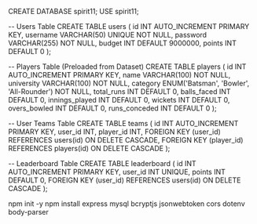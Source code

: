 CREATE DATABASE spirit11;
USE spirit11;

-- Users Table
CREATE TABLE users (
    id INT AUTO_INCREMENT PRIMARY KEY,
    username VARCHAR(50) UNIQUE NOT NULL,
    password VARCHAR(255) NOT NULL,
    budget INT DEFAULT 9000000,
    points INT DEFAULT 0
);

-- Players Table (Preloaded from Dataset)
CREATE TABLE players (
    id INT AUTO_INCREMENT PRIMARY KEY,
    name VARCHAR(100) NOT NULL,
    university VARCHAR(100) NOT NULL,
    category ENUM('Batsman', 'Bowler', 'All-Rounder') NOT NULL,
    total_runs INT DEFAULT 0,
    balls_faced INT DEFAULT 0,
    innings_played INT DEFAULT 0,
    wickets INT DEFAULT 0,
    overs_bowled INT DEFAULT 0,
    runs_conceded INT DEFAULT 0
);

-- User Teams Table
CREATE TABLE teams (
    id INT AUTO_INCREMENT PRIMARY KEY,
    user_id INT,
    player_id INT,
    FOREIGN KEY (user_id) REFERENCES users(id) ON DELETE CASCADE,
    FOREIGN KEY (player_id) REFERENCES players(id) ON DELETE CASCADE
);

-- Leaderboard Table
CREATE TABLE leaderboard (
    id INT AUTO_INCREMENT PRIMARY KEY,
    user_id INT UNIQUE,
    points INT DEFAULT 0,
    FOREIGN KEY (user_id) REFERENCES users(id) ON DELETE CASCADE
);


npm init -y
npm install express mysql bcryptjs jsonwebtoken cors dotenv body-parser
